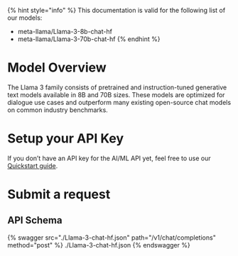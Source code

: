 [#references:start]: <> ({ "template": "openapi" })
{% hint style="info" %}
This documentation is valid for the following list of our models:
* meta-llama/Llama-3-8b-chat-hf
* meta-llama/Llama-3-70b-chat-hf
{% endhint %}

# Model Overview
The Llama 3 family consists of pretrained and instruction-tuned generative text models available in 8B and 70B sizes. These models are optimized for dialogue use cases and outperform many existing open-source chat models on common industry benchmarks.

# Setup your API Key
If you don’t have an API key for the AI/ML API yet, feel free to use our [Quickstart guide](https://docs.aimlapi.com/quickstart/setting-up).

# Submit a request
## API Schema
{% swagger src="./Llama-3-chat-hf.json" path="/v1/chat/completions" method="post" %}
./Llama-3-chat-hf.json
{% endswagger %}

[#references:end]: <> ({})